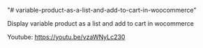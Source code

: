 "# variable-product-as-a-list-and-add-to-cart-in-woocommerce" 

Display variable product as a list and add to cart in wocommerce

Youtube: https://youtu.be/vzaWNyLc230
